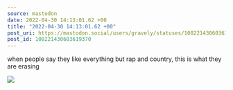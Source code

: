```yaml
---
source: mastodon
date: 2022-04-30 14:13:01.62 +00
title: "2022-04-30 14:13:01.62 +00"
post_uri: https://mastodon.social/users/gravely/statuses/108221430603619370
post_id: 108221430603619370
---
```

when people say they like everything but rap and country, this is what they are erasing


![](/images/108221430540629261.jpg)

